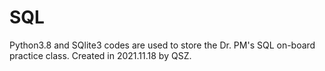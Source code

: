 # SQL
Python3.8 and SQlite3 codes are used to store the Dr. PM's SQL on-board practice class.
Created in 2021.11.18 by QSZ.
